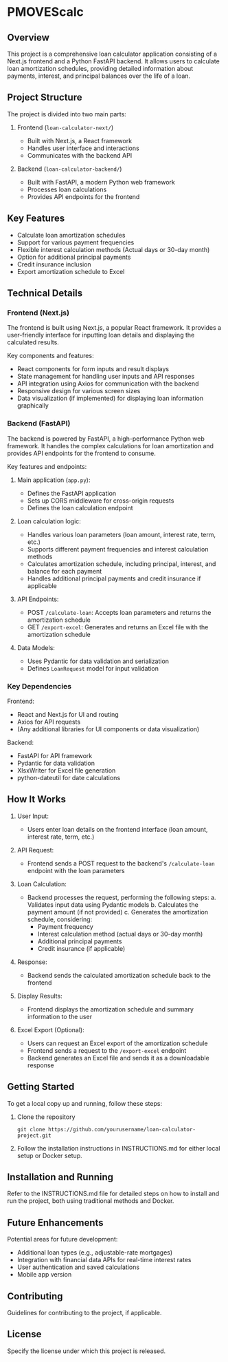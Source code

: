 # PMOVEScalc

## Overview

This project is a comprehensive loan calculator application consisting of a Next.js frontend and a Python FastAPI backend. It allows users to calculate loan amortization schedules, providing detailed information about payments, interest, and principal balances over the life of a loan.

## Project Structure

The project is divided into two main parts:

1. Frontend (`loan-calculator-next/`)
   - Built with Next.js, a React framework
   - Handles user interface and interactions
   - Communicates with the backend API

2. Backend (`loan-calculator-backend/`)
   - Built with FastAPI, a modern Python web framework
   - Processes loan calculations
   - Provides API endpoints for the frontend

## Key Features

- Calculate loan amortization schedules
- Support for various payment frequencies
- Flexible interest calculation methods (Actual days or 30-day month)
- Option for additional principal payments
- Credit insurance inclusion
- Export amortization schedule to Excel

## Technical Details

### Frontend (Next.js)

The frontend is built using Next.js, a popular React framework. It provides a user-friendly interface for inputting loan details and displaying the calculated results.

Key components and features:

- React components for form inputs and result displays
- State management for handling user inputs and API responses
- API integration using Axios for communication with the backend
- Responsive design for various screen sizes
- Data visualization (if implemented) for displaying loan information graphically

### Backend (FastAPI)

The backend is powered by FastAPI, a high-performance Python web framework. It handles the complex calculations for loan amortization and provides API endpoints for the frontend to consume.

Key features and endpoints:

1. Main application (`app.py`):
   - Defines the FastAPI application
   - Sets up CORS middleware for cross-origin requests
   - Defines the loan calculation endpoint

2. Loan calculation logic:
   - Handles various loan parameters (loan amount, interest rate, term, etc.)
   - Supports different payment frequencies and interest calculation methods
   - Calculates amortization schedule, including principal, interest, and balance for each payment
   - Handles additional principal payments and credit insurance if applicable

3. API Endpoints:
   - POST `/calculate-loan`: Accepts loan parameters and returns the amortization schedule
   - GET `/export-excel`: Generates and returns an Excel file with the amortization schedule

4. Data Models:
   - Uses Pydantic for data validation and serialization
   - Defines `LoanRequest` model for input validation

### Key Dependencies

Frontend:
- React and Next.js for UI and routing
- Axios for API requests
- (Any additional libraries for UI components or data visualization)

Backend:
- FastAPI for API framework
- Pydantic for data validation
- XlsxWriter for Excel file generation
- python-dateutil for date calculations

## How It Works

1. User Input:
   - Users enter loan details on the frontend interface (loan amount, interest rate, term, etc.)

2. API Request:
   - Frontend sends a POST request to the backend's `/calculate-loan` endpoint with the loan parameters

3. Loan Calculation:
   - Backend processes the request, performing the following steps:
     a. Validates input data using Pydantic models
     b. Calculates the payment amount (if not provided)
     c. Generates the amortization schedule, considering:
        - Payment frequency
        - Interest calculation method (actual days or 30-day month)
        - Additional principal payments
        - Credit insurance (if applicable)

4. Response:
   - Backend sends the calculated amortization schedule back to the frontend

5. Display Results:
   - Frontend displays the amortization schedule and summary information to the user

6. Excel Export (Optional):
   - Users can request an Excel export of the amortization schedule
   - Frontend sends a request to the `/export-excel` endpoint
   - Backend generates an Excel file and sends it as a downloadable response

## Getting Started

To get a local copy up and running, follow these steps:

1. Clone the repository
   ```
   git clone https://github.com/yourusername/loan-calculator-project.git
   ```

2. Follow the installation instructions in INSTRUCTIONS.md for either local setup or Docker setup.

## Installation and Running

Refer to the INSTRUCTIONS.md file for detailed steps on how to install and run the project, both using traditional methods and Docker.

## Future Enhancements

Potential areas for future development:
- Additional loan types (e.g., adjustable-rate mortgages)
- Integration with financial data APIs for real-time interest rates
- User authentication and saved calculations
- Mobile app version

## Contributing

Guidelines for contributing to the project, if applicable.

## License

Specify the license under which this project is released.